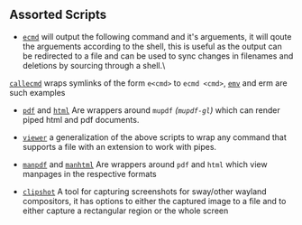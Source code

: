 ## Assorted Scripts

  - [`ecmd`](./ecmd) will output the following command and it's arguements, it will qoute the
  arguements according to the shell, this is useful as the output can be redirected to a file
  and can be used to sync changes in filenames and deletions by sourcing through a shell.\
  
  [`callecmd`](./callecmd) wraps symlinks of the form `e<cmd>` to `ecmd <cmd>`, [`emv`](./emv) 
  and erm are such examples

  - [`pdf`](./pdf) and [`html`](./html) Are wrappers around `mupdf` _(`mupdf-gl`)_ which can render
  piped html and pdf documents.

  - [`viewer`](./viewer) a generalization of the above scripts to wrap any command that supports a
  file with an extension to work with pipes.
  
  - [`manpdf`](./manpdf) and [`manhtml`](./manhtml) Are wrappers around `pdf` and `html` which view
  manpages in the respective formats

  - [`clipshot`](./clipshot)
    A tool for capturing screenshots for sway/other wayland compositors, it has options to either
    the captured image to a file and to either capture a rectangular region or the whole screen
